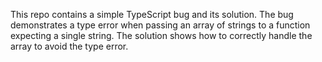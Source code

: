 This repo contains a simple TypeScript bug and its solution. The bug demonstrates a type error when passing an array of strings to a function expecting a single string. The solution shows how to correctly handle the array to avoid the type error.
